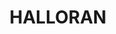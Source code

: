 ---
lastmod: '2025-04-06T06:05:20+00:00'
latitude: -33.208801
layout: suburb
longitude: 151.377213
postcode: '2259'
state: NSW
title: HALLORAN
url: /nsw/halloran/
---
